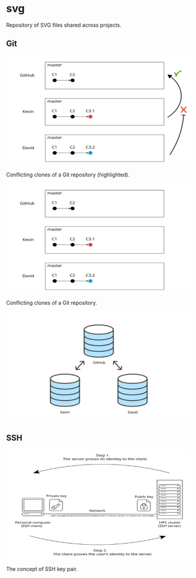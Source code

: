 # svg

Repository of SVG files shared across projects.

## Git

<img src="branch-conflict-show.svg" alt="Conflicting clones of a Git repository (highlighted)." align="center" width="500" height="300">

Conflicting clones of a Git repository (highlighted).

<img src="branch-conflict.svg" alt="Conflicting clones of a Git repository." align="center" width="500" height="300">

Conflicting clones of a Git repository.

<img src="git-clone-collaboration.svg" alt="Girl in a jacket" width="500" align="center" height="300">

## SSH

<img src="ssh-key-pair.svg" alt="The concept of SSH key pair." align="center" width="500" height="300">

The concept of SSH key pair.
